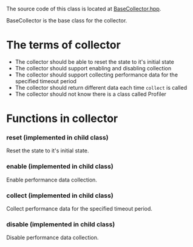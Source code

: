 The source code of this class is located at [BaseCollector.hpp](../../include/LiveProfiler/Collectors/BaseCollector.hpp).

BaseCollector is the base class for the collector.

# The terms of collector

- The collector should be able to reset the state to it's initial state
- The collector should support enabling and disabling collection
- The collector should support collecting performance data for the specified timeout period
- The collector should return different data each time `collect` is called
- The collector should not know there is a class called Profiler

# Functions in collector

### reset (implemented in child class)

Reset the state to it's initial state.

### enable (implemented in child class)

Enable performance data collection.

### collect (implemented in child class)

Collect performance data for the specified timeout period.

### disable (implemented in child class)

Disable performance data collection.

